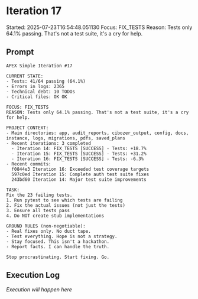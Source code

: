 # Iteration 17

Started: 2025-07-23T16:54:48.051130
Focus: FIX_TESTS
Reason: Tests only 64.1% passing. That's not a test suite, it's a cry for help.

## Prompt

```
APEX Simple Iteration #17

CURRENT STATE:
- Tests: 41/64 passing (64.1%)
- Errors in logs: 2365
- Technical debt: 10 TODOs
- Critical files: OK OK

FOCUS: FIX_TESTS
REASON: Tests only 64.1% passing. That's not a test suite, it's a cry for help.

PROJECT CONTEXT:
- Main directories: app, audit_reports, cibozer_output, config, docs, instance, logs, migrations, pdfs, saved_plans
- Recent iterations: 3 completed
  - Iteration 14: FIX_TESTS [SUCCESS] - Tests: +18.7%
  - Iteration 15: FIX_TESTS [SUCCESS] - Tests: +31.2%
  - Iteration 16: FIX_TESTS [SUCCESS] - Tests: -6.3%
- Recent commits:
  f0844e3 Iteration 16: Exceeded test coverage targets
  597c0ed Iteration 15: Complete auth test suite fixes
  243bd60 Iteration 14: Major test suite improvements

TASK:
Fix the 23 failing tests.
1. Run pytest to see which tests are failing
2. Fix the actual issues (not just the tests)
3. Ensure all tests pass
4. Do NOT create stub implementations

GROUND RULES (non-negotiable):
- Real fixes only. No duct tape.
- Test everything. Hope is not a strategy.
- Stay focused. This isn't a hackathon.
- Report facts. I can handle the truth.

Stop procrastinating. Start fixing. Go.
```

## Execution Log

_Execution will happen here_
